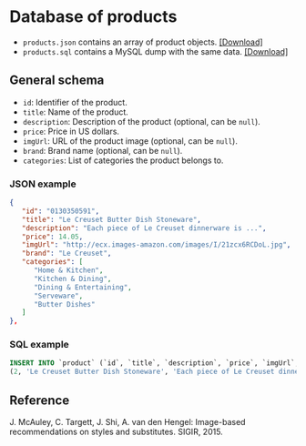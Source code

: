 # Database of products
- `products.json` contains an array of product objects. [[Download]](https://raw.githubusercontent.com/aron123/infrend-2023/master/_data/products.json)
- `products.sql` contains a MySQL dump with the same data. [[Download]](https://github.com/aron123/infrend-2023/blob/master/_data/products.sql)

## General schema
- `id`: Identifier of the product.
- `title`: Name of the product.
- `description`: Description of the product (optional, can be `null`).
- `price`: Price in US dollars.
- `imgUrl`: URL of the product image (optional, can be `null`).
- `brand`: Brand name (optional, can be `null`).
- `categories`: List of categories the product belongs to.

### JSON example
```json
{
   "id": "0130350591",
   "title": "Le Creuset Butter Dish Stoneware",
   "description": "Each piece of Le Creuset dinnerware is ...",
   "price": 14.05,
   "imgUrl": "http://ecx.images-amazon.com/images/I/21zcx6RCDoL.jpg",
   "brand": "Le Creuset",
   "categories": [
      "Home & Kitchen",
      "Kitchen & Dining",
      "Dining & Entertaining",
      "Serveware",
      "Butter Dishes"
   ]
},
```

### SQL example
```sql
INSERT INTO `product` (`id`, `title`, `description`, `price`, `imgUrl`, `brand`) VALUES
(2, 'Le Creuset Butter Dish Stoneware', 'Each piece of Le Creuset dinnerware is...', 14.05, 'http://ecx.images-amazon.com/images/I/21zcx6RCDoL.jpg', 'Le Creuset');
```

## Reference
J. McAuley, C. Targett, J. Shi, A. van den Hengel: Image-based recommendations on styles and substitutes. SIGIR, 2015.
